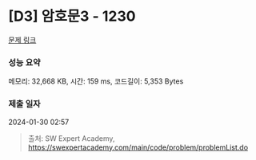 # [D3] 암호문3 - 1230 

[문제 링크](https://swexpertacademy.com/main/code/problem/problemDetail.do?contestProbId=AV14zIwqAHwCFAYD) 

### 성능 요약

메모리: 32,668 KB, 시간: 159 ms, 코드길이: 5,353 Bytes

### 제출 일자

2024-01-30 02:57



> 출처: SW Expert Academy, https://swexpertacademy.com/main/code/problem/problemList.do